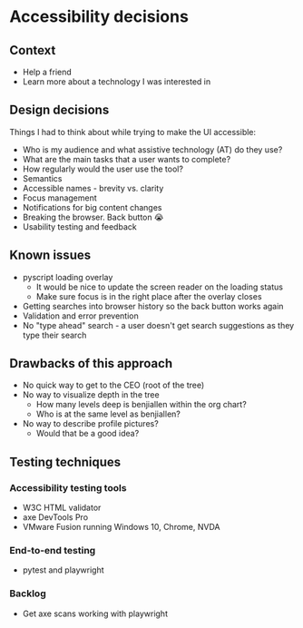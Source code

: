# Accessibility decisions

## Context

* Help a friend
* Learn more about a technology I was interested in

## Design decisions

Things I had to think about while trying to make the UI accessible:

* Who is my audience and what assistive technology (AT) do they use?
* What are the main tasks that a user wants to complete?
* How regularly would the user use the tool?
* Semantics
* Accessible names - brevity vs. clarity
* Focus management
* Notifications for big content changes
* Breaking the browser. Back button 😭
* Usability testing and feedback

## Known issues

* pyscript loading overlay
  * It would be nice to update the screen reader on the loading status
  * Make sure focus is in the right place after the overlay closes
* Getting searches into browser history so the back button works again
* Validation and error prevention
* No "type ahead" search - a user doesn't get search suggestions as they type their search

## Drawbacks of this approach

* No quick way to get to the CEO (root of the tree)
* No way to visualize depth in the tree
  * How many levels deep is benjiallen within the org chart?
  * Who is at the same level as benjiallen?
* No way to describe profile pictures?
  * Would that be a good idea?

## Testing techniques

### Accessibility testing tools

* W3C HTML validator
* axe DevTools Pro
* VMware Fusion running Windows 10, Chrome, NVDA

### End-to-end testing

* pytest and playwright

### Backlog

* Get axe scans working with playwright
